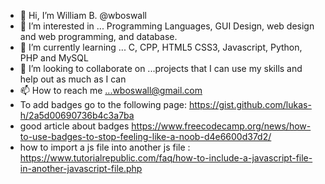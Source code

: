 - 👋 Hi, I’m William B. @wboswall
- 👀 I’m interested in ... Programming Languages, GUI Design, web design and web programming, and database.
- 🌱 I’m currently learning ... C, CPP, HTML5 CSS3, Javascript, Python, PHP and MySQL
- 💞️ I’m looking to collaborate on ...projects that I can use my skills and help out as much as I can
- 📫 How to reach me ...wboswall@gmail.com
- To add badges go to the following page: https://gist.github.com/lukas-h/2a5d00690736b4c3a7ba
- good article about badges https://www.freecodecamp.org/news/how-to-use-badges-to-stop-feeling-like-a-noob-d4e6600d37d2/
- how to import a js file into another js file : https://www.tutorialrepublic.com/faq/how-to-include-a-javascript-file-in-another-javascript-file.php
<!---
wboswall/wboswall is a ✨ special ✨ repository because its `README.md` (this file) appears on your GitHub profile.
You can click the Preview link to take a look at your changes.
--->
